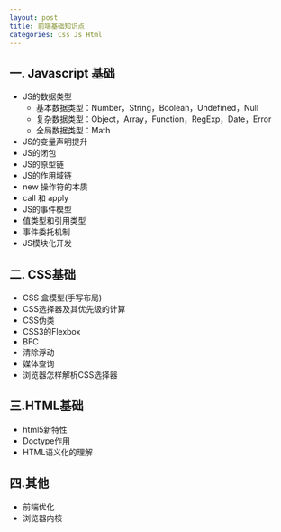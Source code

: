 ```yaml
---
layout: post
title: 前端基础知识点
categories: Css Js Html
---
```


## 一. Javascript 基础

* JS的数据类型
   * 基本数据类型：Number，String，Boolean，Undefined，Null
   * 复杂数据类型：Object，Array，Function，RegExp，Date，Error
   * 全局数据类型：Math
* JS的变量声明提升
* JS的闭包
* JS的原型链
* JS的作用域链
* new 操作符的本质
* call 和 apply
* JS的事件模型
* 值类型和引用类型
* 事件委托机制
* JS模块化开发

## 二. CSS基础
* CSS 盒模型(手写布局)
* CSS选择器及其优先级的计算
* CSS伪类
* CSS3的Flexbox
* BFC
* 清除浮动
* 媒体查询
* 浏览器怎样解析CSS选择器

## 三.HTML基础
* html5新特性
* Doctype作用
* HTML语义化的理解

## 四.其他
* 前端优化
* 浏览器内核
